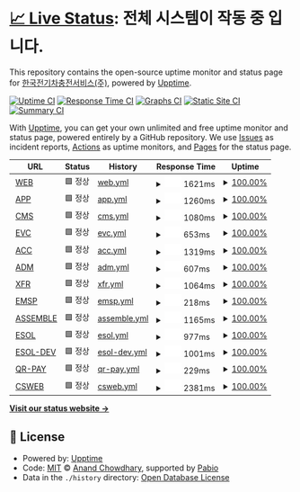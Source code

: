 # [📈 Live Status](https://happecharger.github.io/upptime): <!--live status--> **전체 시스템이 작동 중 입니다.**

This repository contains the open-source uptime monitor and status page for [한국전기차충전서비스(주)](https://www.happecharger.com), powered by [Upptime](https://github.com/upptime/upptime).

[![Uptime CI](https://github.com/happecharger/upptime/workflows/Uptime%20CI/badge.svg)](https://github.com/happecharger/upptime/actions?query=workflow%3A%22Uptime+CI%22)
[![Response Time CI](https://github.com/happecharger/upptime/workflows/Response%20Time%20CI/badge.svg)](https://github.com/happecharger/upptime/actions?query=workflow%3A%22Response+Time+CI%22)
[![Graphs CI](https://github.com/happecharger/upptime/workflows/Graphs%20CI/badge.svg)](https://github.com/happecharger/upptime/actions?query=workflow%3A%22Graphs+CI%22)
[![Static Site CI](https://github.com/happecharger/upptime/workflows/Static%20Site%20CI/badge.svg)](https://github.com/happecharger/upptime/actions?query=workflow%3A%22Static+Site+CI%22)
[![Summary CI](https://github.com/happecharger/upptime/workflows/Summary%20CI/badge.svg)](https://github.com/happecharger/upptime/actions?query=workflow%3A%22Summary+CI%22)

With [Upptime](https://upptime.js.org), you can get your own unlimited and free uptime monitor and status page, powered entirely by a GitHub repository. We use [Issues](https://github.com/happecharger/upptime/issues) as incident reports, [Actions](https://github.com/happecharger/upptime/actions) as uptime monitors, and [Pages](https://happecharger.github.io/upptime) for the status page.

<!--start: status pages-->
<!-- This summary is generated by Upptime (https://github.com/upptime/upptime) -->
<!-- Do not edit this manually, your changes will be overwritten -->
<!-- prettier-ignore -->
| URL | Status | History | Response Time | Uptime |
| --- | ------ | ------- | ------------- | ------ |
| <img alt="" src="https://icons.duckduckgo.com/ip3/www.happecharger.com.ico" height="13"> [WEB](https://www.happecharger.com) | 🟩 정상 | [web.yml](https://github.com/happecharger/kevcs-upptime/commits/HEAD/history/web.yml) | <details><summary><img alt="Response time graph" src="./graphs/web/response-time-week.png" height="20"> 1621ms</summary><br><a href="https://happecharger.github.io/kevcs-upptime/history/web"><img alt="Response time 1583" src="https://img.shields.io/endpoint?url=https%3A%2F%2Fraw.githubusercontent.com%2Fhappecharger%2Fkevcs-upptime%2FHEAD%2Fapi%2Fweb%2Fresponse-time.json"></a><br><a href="https://happecharger.github.io/kevcs-upptime/history/web"><img alt="24-hour response time 1621" src="https://img.shields.io/endpoint?url=https%3A%2F%2Fraw.githubusercontent.com%2Fhappecharger%2Fkevcs-upptime%2FHEAD%2Fapi%2Fweb%2Fresponse-time-day.json"></a><br><a href="https://happecharger.github.io/kevcs-upptime/history/web"><img alt="7-day response time 1621" src="https://img.shields.io/endpoint?url=https%3A%2F%2Fraw.githubusercontent.com%2Fhappecharger%2Fkevcs-upptime%2FHEAD%2Fapi%2Fweb%2Fresponse-time-week.json"></a><br><a href="https://happecharger.github.io/kevcs-upptime/history/web"><img alt="30-day response time 2190" src="https://img.shields.io/endpoint?url=https%3A%2F%2Fraw.githubusercontent.com%2Fhappecharger%2Fkevcs-upptime%2FHEAD%2Fapi%2Fweb%2Fresponse-time-month.json"></a><br><a href="https://happecharger.github.io/kevcs-upptime/history/web"><img alt="1-year response time 1583" src="https://img.shields.io/endpoint?url=https%3A%2F%2Fraw.githubusercontent.com%2Fhappecharger%2Fkevcs-upptime%2FHEAD%2Fapi%2Fweb%2Fresponse-time-year.json"></a></details> | <details><summary><a href="https://happecharger.github.io/kevcs-upptime/history/web">100.00%</a></summary><a href="https://happecharger.github.io/kevcs-upptime/history/web"><img alt="All-time uptime 99.94%" src="https://img.shields.io/endpoint?url=https%3A%2F%2Fraw.githubusercontent.com%2Fhappecharger%2Fkevcs-upptime%2FHEAD%2Fapi%2Fweb%2Fuptime.json"></a><br><a href="https://happecharger.github.io/kevcs-upptime/history/web"><img alt="24-hour uptime 100.00%" src="https://img.shields.io/endpoint?url=https%3A%2F%2Fraw.githubusercontent.com%2Fhappecharger%2Fkevcs-upptime%2FHEAD%2Fapi%2Fweb%2Fuptime-day.json"></a><br><a href="https://happecharger.github.io/kevcs-upptime/history/web"><img alt="7-day uptime 100.00%" src="https://img.shields.io/endpoint?url=https%3A%2F%2Fraw.githubusercontent.com%2Fhappecharger%2Fkevcs-upptime%2FHEAD%2Fapi%2Fweb%2Fuptime-week.json"></a><br><a href="https://happecharger.github.io/kevcs-upptime/history/web"><img alt="30-day uptime 99.53%" src="https://img.shields.io/endpoint?url=https%3A%2F%2Fraw.githubusercontent.com%2Fhappecharger%2Fkevcs-upptime%2FHEAD%2Fapi%2Fweb%2Fuptime-month.json"></a><br><a href="https://happecharger.github.io/kevcs-upptime/history/web"><img alt="1-year uptime 99.94%" src="https://img.shields.io/endpoint?url=https%3A%2F%2Fraw.githubusercontent.com%2Fhappecharger%2Fkevcs-upptime%2FHEAD%2Fapi%2Fweb%2Fuptime-year.json"></a></details>
| <img alt="" src="https://icons.duckduckgo.com/ip3/app2.happecharger.com.ico" height="13"> [APP](https://app2.happecharger.com) | 🟩 정상 | [app.yml](https://github.com/happecharger/kevcs-upptime/commits/HEAD/history/app.yml) | <details><summary><img alt="Response time graph" src="./graphs/app/response-time-week.png" height="20"> 1260ms</summary><br><a href="https://happecharger.github.io/kevcs-upptime/history/app"><img alt="Response time 1230" src="https://img.shields.io/endpoint?url=https%3A%2F%2Fraw.githubusercontent.com%2Fhappecharger%2Fkevcs-upptime%2FHEAD%2Fapi%2Fapp%2Fresponse-time.json"></a><br><a href="https://happecharger.github.io/kevcs-upptime/history/app"><img alt="24-hour response time 1260" src="https://img.shields.io/endpoint?url=https%3A%2F%2Fraw.githubusercontent.com%2Fhappecharger%2Fkevcs-upptime%2FHEAD%2Fapi%2Fapp%2Fresponse-time-day.json"></a><br><a href="https://happecharger.github.io/kevcs-upptime/history/app"><img alt="7-day response time 1260" src="https://img.shields.io/endpoint?url=https%3A%2F%2Fraw.githubusercontent.com%2Fhappecharger%2Fkevcs-upptime%2FHEAD%2Fapi%2Fapp%2Fresponse-time-week.json"></a><br><a href="https://happecharger.github.io/kevcs-upptime/history/app"><img alt="30-day response time 1152" src="https://img.shields.io/endpoint?url=https%3A%2F%2Fraw.githubusercontent.com%2Fhappecharger%2Fkevcs-upptime%2FHEAD%2Fapi%2Fapp%2Fresponse-time-month.json"></a><br><a href="https://happecharger.github.io/kevcs-upptime/history/app"><img alt="1-year response time 1230" src="https://img.shields.io/endpoint?url=https%3A%2F%2Fraw.githubusercontent.com%2Fhappecharger%2Fkevcs-upptime%2FHEAD%2Fapi%2Fapp%2Fresponse-time-year.json"></a></details> | <details><summary><a href="https://happecharger.github.io/kevcs-upptime/history/app">100.00%</a></summary><a href="https://happecharger.github.io/kevcs-upptime/history/app"><img alt="All-time uptime 99.85%" src="https://img.shields.io/endpoint?url=https%3A%2F%2Fraw.githubusercontent.com%2Fhappecharger%2Fkevcs-upptime%2FHEAD%2Fapi%2Fapp%2Fuptime.json"></a><br><a href="https://happecharger.github.io/kevcs-upptime/history/app"><img alt="24-hour uptime 100.00%" src="https://img.shields.io/endpoint?url=https%3A%2F%2Fraw.githubusercontent.com%2Fhappecharger%2Fkevcs-upptime%2FHEAD%2Fapi%2Fapp%2Fuptime-day.json"></a><br><a href="https://happecharger.github.io/kevcs-upptime/history/app"><img alt="7-day uptime 100.00%" src="https://img.shields.io/endpoint?url=https%3A%2F%2Fraw.githubusercontent.com%2Fhappecharger%2Fkevcs-upptime%2FHEAD%2Fapi%2Fapp%2Fuptime-week.json"></a><br><a href="https://happecharger.github.io/kevcs-upptime/history/app"><img alt="30-day uptime 100.00%" src="https://img.shields.io/endpoint?url=https%3A%2F%2Fraw.githubusercontent.com%2Fhappecharger%2Fkevcs-upptime%2FHEAD%2Fapi%2Fapp%2Fuptime-month.json"></a><br><a href="https://happecharger.github.io/kevcs-upptime/history/app"><img alt="1-year uptime 99.85%" src="https://img.shields.io/endpoint?url=https%3A%2F%2Fraw.githubusercontent.com%2Fhappecharger%2Fkevcs-upptime%2FHEAD%2Fapi%2Fapp%2Fuptime-year.json"></a></details>
| <img alt="" src="https://icons.duckduckgo.com/ip3/cms.happecharger.com.ico" height="13"> [CMS](https://cms.happecharger.com) | 🟩 정상 | [cms.yml](https://github.com/happecharger/kevcs-upptime/commits/HEAD/history/cms.yml) | <details><summary><img alt="Response time graph" src="./graphs/cms/response-time-week.png" height="20"> 1080ms</summary><br><a href="https://happecharger.github.io/kevcs-upptime/history/cms"><img alt="Response time 954" src="https://img.shields.io/endpoint?url=https%3A%2F%2Fraw.githubusercontent.com%2Fhappecharger%2Fkevcs-upptime%2FHEAD%2Fapi%2Fcms%2Fresponse-time.json"></a><br><a href="https://happecharger.github.io/kevcs-upptime/history/cms"><img alt="24-hour response time 1080" src="https://img.shields.io/endpoint?url=https%3A%2F%2Fraw.githubusercontent.com%2Fhappecharger%2Fkevcs-upptime%2FHEAD%2Fapi%2Fcms%2Fresponse-time-day.json"></a><br><a href="https://happecharger.github.io/kevcs-upptime/history/cms"><img alt="7-day response time 1080" src="https://img.shields.io/endpoint?url=https%3A%2F%2Fraw.githubusercontent.com%2Fhappecharger%2Fkevcs-upptime%2FHEAD%2Fapi%2Fcms%2Fresponse-time-week.json"></a><br><a href="https://happecharger.github.io/kevcs-upptime/history/cms"><img alt="30-day response time 949" src="https://img.shields.io/endpoint?url=https%3A%2F%2Fraw.githubusercontent.com%2Fhappecharger%2Fkevcs-upptime%2FHEAD%2Fapi%2Fcms%2Fresponse-time-month.json"></a><br><a href="https://happecharger.github.io/kevcs-upptime/history/cms"><img alt="1-year response time 954" src="https://img.shields.io/endpoint?url=https%3A%2F%2Fraw.githubusercontent.com%2Fhappecharger%2Fkevcs-upptime%2FHEAD%2Fapi%2Fcms%2Fresponse-time-year.json"></a></details> | <details><summary><a href="https://happecharger.github.io/kevcs-upptime/history/cms">100.00%</a></summary><a href="https://happecharger.github.io/kevcs-upptime/history/cms"><img alt="All-time uptime 99.99%" src="https://img.shields.io/endpoint?url=https%3A%2F%2Fraw.githubusercontent.com%2Fhappecharger%2Fkevcs-upptime%2FHEAD%2Fapi%2Fcms%2Fuptime.json"></a><br><a href="https://happecharger.github.io/kevcs-upptime/history/cms"><img alt="24-hour uptime 100.00%" src="https://img.shields.io/endpoint?url=https%3A%2F%2Fraw.githubusercontent.com%2Fhappecharger%2Fkevcs-upptime%2FHEAD%2Fapi%2Fcms%2Fuptime-day.json"></a><br><a href="https://happecharger.github.io/kevcs-upptime/history/cms"><img alt="7-day uptime 100.00%" src="https://img.shields.io/endpoint?url=https%3A%2F%2Fraw.githubusercontent.com%2Fhappecharger%2Fkevcs-upptime%2FHEAD%2Fapi%2Fcms%2Fuptime-week.json"></a><br><a href="https://happecharger.github.io/kevcs-upptime/history/cms"><img alt="30-day uptime 100.00%" src="https://img.shields.io/endpoint?url=https%3A%2F%2Fraw.githubusercontent.com%2Fhappecharger%2Fkevcs-upptime%2FHEAD%2Fapi%2Fcms%2Fuptime-month.json"></a><br><a href="https://happecharger.github.io/kevcs-upptime/history/cms"><img alt="1-year uptime 99.99%" src="https://img.shields.io/endpoint?url=https%3A%2F%2Fraw.githubusercontent.com%2Fhappecharger%2Fkevcs-upptime%2FHEAD%2Fapi%2Fcms%2Fuptime-year.json"></a></details>
| <img alt="" src="https://icons.duckduckgo.com/ip3/adm.kevcs.com.ico" height="13"> [EVC](http://adm.kevcs.com:28088/) | 🟩 정상 | [evc.yml](https://github.com/happecharger/kevcs-upptime/commits/HEAD/history/evc.yml) | <details><summary><img alt="Response time graph" src="./graphs/evc/response-time-week.png" height="20"> 653ms</summary><br><a href="https://happecharger.github.io/kevcs-upptime/history/evc"><img alt="Response time 1094" src="https://img.shields.io/endpoint?url=https%3A%2F%2Fraw.githubusercontent.com%2Fhappecharger%2Fkevcs-upptime%2FHEAD%2Fapi%2Fevc%2Fresponse-time.json"></a><br><a href="https://happecharger.github.io/kevcs-upptime/history/evc"><img alt="24-hour response time 653" src="https://img.shields.io/endpoint?url=https%3A%2F%2Fraw.githubusercontent.com%2Fhappecharger%2Fkevcs-upptime%2FHEAD%2Fapi%2Fevc%2Fresponse-time-day.json"></a><br><a href="https://happecharger.github.io/kevcs-upptime/history/evc"><img alt="7-day response time 653" src="https://img.shields.io/endpoint?url=https%3A%2F%2Fraw.githubusercontent.com%2Fhappecharger%2Fkevcs-upptime%2FHEAD%2Fapi%2Fevc%2Fresponse-time-week.json"></a><br><a href="https://happecharger.github.io/kevcs-upptime/history/evc"><img alt="30-day response time 786" src="https://img.shields.io/endpoint?url=https%3A%2F%2Fraw.githubusercontent.com%2Fhappecharger%2Fkevcs-upptime%2FHEAD%2Fapi%2Fevc%2Fresponse-time-month.json"></a><br><a href="https://happecharger.github.io/kevcs-upptime/history/evc"><img alt="1-year response time 1094" src="https://img.shields.io/endpoint?url=https%3A%2F%2Fraw.githubusercontent.com%2Fhappecharger%2Fkevcs-upptime%2FHEAD%2Fapi%2Fevc%2Fresponse-time-year.json"></a></details> | <details><summary><a href="https://happecharger.github.io/kevcs-upptime/history/evc">100.00%</a></summary><a href="https://happecharger.github.io/kevcs-upptime/history/evc"><img alt="All-time uptime 100.00%" src="https://img.shields.io/endpoint?url=https%3A%2F%2Fraw.githubusercontent.com%2Fhappecharger%2Fkevcs-upptime%2FHEAD%2Fapi%2Fevc%2Fuptime.json"></a><br><a href="https://happecharger.github.io/kevcs-upptime/history/evc"><img alt="24-hour uptime 100.00%" src="https://img.shields.io/endpoint?url=https%3A%2F%2Fraw.githubusercontent.com%2Fhappecharger%2Fkevcs-upptime%2FHEAD%2Fapi%2Fevc%2Fuptime-day.json"></a><br><a href="https://happecharger.github.io/kevcs-upptime/history/evc"><img alt="7-day uptime 100.00%" src="https://img.shields.io/endpoint?url=https%3A%2F%2Fraw.githubusercontent.com%2Fhappecharger%2Fkevcs-upptime%2FHEAD%2Fapi%2Fevc%2Fuptime-week.json"></a><br><a href="https://happecharger.github.io/kevcs-upptime/history/evc"><img alt="30-day uptime 100.00%" src="https://img.shields.io/endpoint?url=https%3A%2F%2Fraw.githubusercontent.com%2Fhappecharger%2Fkevcs-upptime%2FHEAD%2Fapi%2Fevc%2Fuptime-month.json"></a><br><a href="https://happecharger.github.io/kevcs-upptime/history/evc"><img alt="1-year uptime 100.00%" src="https://img.shields.io/endpoint?url=https%3A%2F%2Fraw.githubusercontent.com%2Fhappecharger%2Fkevcs-upptime%2FHEAD%2Fapi%2Fevc%2Fuptime-year.json"></a></details>
| <img alt="" src="https://icons.duckduckgo.com/ip3/acc.happecharger.com.ico" height="13"> [ACC](https://acc.happecharger.com/) | 🟩 정상 | [acc.yml](https://github.com/happecharger/kevcs-upptime/commits/HEAD/history/acc.yml) | <details><summary><img alt="Response time graph" src="./graphs/acc/response-time-week.png" height="20"> 1319ms</summary><br><a href="https://happecharger.github.io/kevcs-upptime/history/acc"><img alt="Response time 974" src="https://img.shields.io/endpoint?url=https%3A%2F%2Fraw.githubusercontent.com%2Fhappecharger%2Fkevcs-upptime%2FHEAD%2Fapi%2Facc%2Fresponse-time.json"></a><br><a href="https://happecharger.github.io/kevcs-upptime/history/acc"><img alt="24-hour response time 1319" src="https://img.shields.io/endpoint?url=https%3A%2F%2Fraw.githubusercontent.com%2Fhappecharger%2Fkevcs-upptime%2FHEAD%2Fapi%2Facc%2Fresponse-time-day.json"></a><br><a href="https://happecharger.github.io/kevcs-upptime/history/acc"><img alt="7-day response time 1319" src="https://img.shields.io/endpoint?url=https%3A%2F%2Fraw.githubusercontent.com%2Fhappecharger%2Fkevcs-upptime%2FHEAD%2Fapi%2Facc%2Fresponse-time-week.json"></a><br><a href="https://happecharger.github.io/kevcs-upptime/history/acc"><img alt="30-day response time 888" src="https://img.shields.io/endpoint?url=https%3A%2F%2Fraw.githubusercontent.com%2Fhappecharger%2Fkevcs-upptime%2FHEAD%2Fapi%2Facc%2Fresponse-time-month.json"></a><br><a href="https://happecharger.github.io/kevcs-upptime/history/acc"><img alt="1-year response time 974" src="https://img.shields.io/endpoint?url=https%3A%2F%2Fraw.githubusercontent.com%2Fhappecharger%2Fkevcs-upptime%2FHEAD%2Fapi%2Facc%2Fresponse-time-year.json"></a></details> | <details><summary><a href="https://happecharger.github.io/kevcs-upptime/history/acc">100.00%</a></summary><a href="https://happecharger.github.io/kevcs-upptime/history/acc"><img alt="All-time uptime 100.00%" src="https://img.shields.io/endpoint?url=https%3A%2F%2Fraw.githubusercontent.com%2Fhappecharger%2Fkevcs-upptime%2FHEAD%2Fapi%2Facc%2Fuptime.json"></a><br><a href="https://happecharger.github.io/kevcs-upptime/history/acc"><img alt="24-hour uptime 100.00%" src="https://img.shields.io/endpoint?url=https%3A%2F%2Fraw.githubusercontent.com%2Fhappecharger%2Fkevcs-upptime%2FHEAD%2Fapi%2Facc%2Fuptime-day.json"></a><br><a href="https://happecharger.github.io/kevcs-upptime/history/acc"><img alt="7-day uptime 100.00%" src="https://img.shields.io/endpoint?url=https%3A%2F%2Fraw.githubusercontent.com%2Fhappecharger%2Fkevcs-upptime%2FHEAD%2Fapi%2Facc%2Fuptime-week.json"></a><br><a href="https://happecharger.github.io/kevcs-upptime/history/acc"><img alt="30-day uptime 100.00%" src="https://img.shields.io/endpoint?url=https%3A%2F%2Fraw.githubusercontent.com%2Fhappecharger%2Fkevcs-upptime%2FHEAD%2Fapi%2Facc%2Fuptime-month.json"></a><br><a href="https://happecharger.github.io/kevcs-upptime/history/acc"><img alt="1-year uptime 100.00%" src="https://img.shields.io/endpoint?url=https%3A%2F%2Fraw.githubusercontent.com%2Fhappecharger%2Fkevcs-upptime%2FHEAD%2Fapi%2Facc%2Fuptime-year.json"></a></details>
| <img alt="" src="https://icons.duckduckgo.com/ip3/adm.happecharger.com.ico" height="13"> [ADM](http://adm.happecharger.com/) | 🟩 정상 | [adm.yml](https://github.com/happecharger/kevcs-upptime/commits/HEAD/history/adm.yml) | <details><summary><img alt="Response time graph" src="./graphs/adm/response-time-week.png" height="20"> 607ms</summary><br><a href="https://happecharger.github.io/kevcs-upptime/history/adm"><img alt="Response time 775" src="https://img.shields.io/endpoint?url=https%3A%2F%2Fraw.githubusercontent.com%2Fhappecharger%2Fkevcs-upptime%2FHEAD%2Fapi%2Fadm%2Fresponse-time.json"></a><br><a href="https://happecharger.github.io/kevcs-upptime/history/adm"><img alt="24-hour response time 607" src="https://img.shields.io/endpoint?url=https%3A%2F%2Fraw.githubusercontent.com%2Fhappecharger%2Fkevcs-upptime%2FHEAD%2Fapi%2Fadm%2Fresponse-time-day.json"></a><br><a href="https://happecharger.github.io/kevcs-upptime/history/adm"><img alt="7-day response time 607" src="https://img.shields.io/endpoint?url=https%3A%2F%2Fraw.githubusercontent.com%2Fhappecharger%2Fkevcs-upptime%2FHEAD%2Fapi%2Fadm%2Fresponse-time-week.json"></a><br><a href="https://happecharger.github.io/kevcs-upptime/history/adm"><img alt="30-day response time 552" src="https://img.shields.io/endpoint?url=https%3A%2F%2Fraw.githubusercontent.com%2Fhappecharger%2Fkevcs-upptime%2FHEAD%2Fapi%2Fadm%2Fresponse-time-month.json"></a><br><a href="https://happecharger.github.io/kevcs-upptime/history/adm"><img alt="1-year response time 775" src="https://img.shields.io/endpoint?url=https%3A%2F%2Fraw.githubusercontent.com%2Fhappecharger%2Fkevcs-upptime%2FHEAD%2Fapi%2Fadm%2Fresponse-time-year.json"></a></details> | <details><summary><a href="https://happecharger.github.io/kevcs-upptime/history/adm">100.00%</a></summary><a href="https://happecharger.github.io/kevcs-upptime/history/adm"><img alt="All-time uptime 100.00%" src="https://img.shields.io/endpoint?url=https%3A%2F%2Fraw.githubusercontent.com%2Fhappecharger%2Fkevcs-upptime%2FHEAD%2Fapi%2Fadm%2Fuptime.json"></a><br><a href="https://happecharger.github.io/kevcs-upptime/history/adm"><img alt="24-hour uptime 100.00%" src="https://img.shields.io/endpoint?url=https%3A%2F%2Fraw.githubusercontent.com%2Fhappecharger%2Fkevcs-upptime%2FHEAD%2Fapi%2Fadm%2Fuptime-day.json"></a><br><a href="https://happecharger.github.io/kevcs-upptime/history/adm"><img alt="7-day uptime 100.00%" src="https://img.shields.io/endpoint?url=https%3A%2F%2Fraw.githubusercontent.com%2Fhappecharger%2Fkevcs-upptime%2FHEAD%2Fapi%2Fadm%2Fuptime-week.json"></a><br><a href="https://happecharger.github.io/kevcs-upptime/history/adm"><img alt="30-day uptime 100.00%" src="https://img.shields.io/endpoint?url=https%3A%2F%2Fraw.githubusercontent.com%2Fhappecharger%2Fkevcs-upptime%2FHEAD%2Fapi%2Fadm%2Fuptime-month.json"></a><br><a href="https://happecharger.github.io/kevcs-upptime/history/adm"><img alt="1-year uptime 100.00%" src="https://img.shields.io/endpoint?url=https%3A%2F%2Fraw.githubusercontent.com%2Fhappecharger%2Fkevcs-upptime%2FHEAD%2Fapi%2Fadm%2Fuptime-year.json"></a></details>
| <img alt="" src="https://icons.duckduckgo.com/ip3/api.happecharger.com.ico" height="13"> [XFR](https://api.happecharger.com/) | 🟩 정상 | [xfr.yml](https://github.com/happecharger/kevcs-upptime/commits/HEAD/history/xfr.yml) | <details><summary><img alt="Response time graph" src="./graphs/xfr/response-time-week.png" height="20"> 1064ms</summary><br><a href="https://happecharger.github.io/kevcs-upptime/history/xfr"><img alt="Response time 934" src="https://img.shields.io/endpoint?url=https%3A%2F%2Fraw.githubusercontent.com%2Fhappecharger%2Fkevcs-upptime%2FHEAD%2Fapi%2Fxfr%2Fresponse-time.json"></a><br><a href="https://happecharger.github.io/kevcs-upptime/history/xfr"><img alt="24-hour response time 1064" src="https://img.shields.io/endpoint?url=https%3A%2F%2Fraw.githubusercontent.com%2Fhappecharger%2Fkevcs-upptime%2FHEAD%2Fapi%2Fxfr%2Fresponse-time-day.json"></a><br><a href="https://happecharger.github.io/kevcs-upptime/history/xfr"><img alt="7-day response time 1064" src="https://img.shields.io/endpoint?url=https%3A%2F%2Fraw.githubusercontent.com%2Fhappecharger%2Fkevcs-upptime%2FHEAD%2Fapi%2Fxfr%2Fresponse-time-week.json"></a><br><a href="https://happecharger.github.io/kevcs-upptime/history/xfr"><img alt="30-day response time 905" src="https://img.shields.io/endpoint?url=https%3A%2F%2Fraw.githubusercontent.com%2Fhappecharger%2Fkevcs-upptime%2FHEAD%2Fapi%2Fxfr%2Fresponse-time-month.json"></a><br><a href="https://happecharger.github.io/kevcs-upptime/history/xfr"><img alt="1-year response time 934" src="https://img.shields.io/endpoint?url=https%3A%2F%2Fraw.githubusercontent.com%2Fhappecharger%2Fkevcs-upptime%2FHEAD%2Fapi%2Fxfr%2Fresponse-time-year.json"></a></details> | <details><summary><a href="https://happecharger.github.io/kevcs-upptime/history/xfr">100.00%</a></summary><a href="https://happecharger.github.io/kevcs-upptime/history/xfr"><img alt="All-time uptime 99.98%" src="https://img.shields.io/endpoint?url=https%3A%2F%2Fraw.githubusercontent.com%2Fhappecharger%2Fkevcs-upptime%2FHEAD%2Fapi%2Fxfr%2Fuptime.json"></a><br><a href="https://happecharger.github.io/kevcs-upptime/history/xfr"><img alt="24-hour uptime 100.00%" src="https://img.shields.io/endpoint?url=https%3A%2F%2Fraw.githubusercontent.com%2Fhappecharger%2Fkevcs-upptime%2FHEAD%2Fapi%2Fxfr%2Fuptime-day.json"></a><br><a href="https://happecharger.github.io/kevcs-upptime/history/xfr"><img alt="7-day uptime 100.00%" src="https://img.shields.io/endpoint?url=https%3A%2F%2Fraw.githubusercontent.com%2Fhappecharger%2Fkevcs-upptime%2FHEAD%2Fapi%2Fxfr%2Fuptime-week.json"></a><br><a href="https://happecharger.github.io/kevcs-upptime/history/xfr"><img alt="30-day uptime 100.00%" src="https://img.shields.io/endpoint?url=https%3A%2F%2Fraw.githubusercontent.com%2Fhappecharger%2Fkevcs-upptime%2FHEAD%2Fapi%2Fxfr%2Fuptime-month.json"></a><br><a href="https://happecharger.github.io/kevcs-upptime/history/xfr"><img alt="1-year uptime 99.98%" src="https://img.shields.io/endpoint?url=https%3A%2F%2Fraw.githubusercontent.com%2Fhappecharger%2Fkevcs-upptime%2FHEAD%2Fapi%2Fxfr%2Fuptime-year.json"></a></details>
| <img alt="" src="https://icons.duckduckgo.com/ip3/null.ico" height="13"> [EMSP](211.253.17.41) | 🟩 정상 | [emsp.yml](https://github.com/happecharger/kevcs-upptime/commits/HEAD/history/emsp.yml) | <details><summary><img alt="Response time graph" src="./graphs/emsp/response-time-week.png" height="20"> 218ms</summary><br><a href="https://happecharger.github.io/kevcs-upptime/history/emsp"><img alt="Response time 160" src="https://img.shields.io/endpoint?url=https%3A%2F%2Fraw.githubusercontent.com%2Fhappecharger%2Fkevcs-upptime%2FHEAD%2Fapi%2Femsp%2Fresponse-time.json"></a><br><a href="https://happecharger.github.io/kevcs-upptime/history/emsp"><img alt="24-hour response time 218" src="https://img.shields.io/endpoint?url=https%3A%2F%2Fraw.githubusercontent.com%2Fhappecharger%2Fkevcs-upptime%2FHEAD%2Fapi%2Femsp%2Fresponse-time-day.json"></a><br><a href="https://happecharger.github.io/kevcs-upptime/history/emsp"><img alt="7-day response time 218" src="https://img.shields.io/endpoint?url=https%3A%2F%2Fraw.githubusercontent.com%2Fhappecharger%2Fkevcs-upptime%2FHEAD%2Fapi%2Femsp%2Fresponse-time-week.json"></a><br><a href="https://happecharger.github.io/kevcs-upptime/history/emsp"><img alt="30-day response time 153" src="https://img.shields.io/endpoint?url=https%3A%2F%2Fraw.githubusercontent.com%2Fhappecharger%2Fkevcs-upptime%2FHEAD%2Fapi%2Femsp%2Fresponse-time-month.json"></a><br><a href="https://happecharger.github.io/kevcs-upptime/history/emsp"><img alt="1-year response time 160" src="https://img.shields.io/endpoint?url=https%3A%2F%2Fraw.githubusercontent.com%2Fhappecharger%2Fkevcs-upptime%2FHEAD%2Fapi%2Femsp%2Fresponse-time-year.json"></a></details> | <details><summary><a href="https://happecharger.github.io/kevcs-upptime/history/emsp">100.00%</a></summary><a href="https://happecharger.github.io/kevcs-upptime/history/emsp"><img alt="All-time uptime 100.00%" src="https://img.shields.io/endpoint?url=https%3A%2F%2Fraw.githubusercontent.com%2Fhappecharger%2Fkevcs-upptime%2FHEAD%2Fapi%2Femsp%2Fuptime.json"></a><br><a href="https://happecharger.github.io/kevcs-upptime/history/emsp"><img alt="24-hour uptime 100.00%" src="https://img.shields.io/endpoint?url=https%3A%2F%2Fraw.githubusercontent.com%2Fhappecharger%2Fkevcs-upptime%2FHEAD%2Fapi%2Femsp%2Fuptime-day.json"></a><br><a href="https://happecharger.github.io/kevcs-upptime/history/emsp"><img alt="7-day uptime 100.00%" src="https://img.shields.io/endpoint?url=https%3A%2F%2Fraw.githubusercontent.com%2Fhappecharger%2Fkevcs-upptime%2FHEAD%2Fapi%2Femsp%2Fuptime-week.json"></a><br><a href="https://happecharger.github.io/kevcs-upptime/history/emsp"><img alt="30-day uptime 100.00%" src="https://img.shields.io/endpoint?url=https%3A%2F%2Fraw.githubusercontent.com%2Fhappecharger%2Fkevcs-upptime%2FHEAD%2Fapi%2Femsp%2Fuptime-month.json"></a><br><a href="https://happecharger.github.io/kevcs-upptime/history/emsp"><img alt="1-year uptime 100.00%" src="https://img.shields.io/endpoint?url=https%3A%2F%2Fraw.githubusercontent.com%2Fhappecharger%2Fkevcs-upptime%2FHEAD%2Fapi%2Femsp%2Fuptime-year.json"></a></details>
| <img alt="" src="https://icons.duckduckgo.com/ip3/noti.kevcs.co.kr.ico" height="13"> [ASSEMBLE](http://noti.kevcs.co.kr:7200/) | 🟩 정상 | [assemble.yml](https://github.com/happecharger/kevcs-upptime/commits/HEAD/history/assemble.yml) | <details><summary><img alt="Response time graph" src="./graphs/assemble/response-time-week.png" height="20"> 1165ms</summary><br><a href="https://happecharger.github.io/kevcs-upptime/history/assemble"><img alt="Response time 975" src="https://img.shields.io/endpoint?url=https%3A%2F%2Fraw.githubusercontent.com%2Fhappecharger%2Fkevcs-upptime%2FHEAD%2Fapi%2Fassemble%2Fresponse-time.json"></a><br><a href="https://happecharger.github.io/kevcs-upptime/history/assemble"><img alt="24-hour response time 1165" src="https://img.shields.io/endpoint?url=https%3A%2F%2Fraw.githubusercontent.com%2Fhappecharger%2Fkevcs-upptime%2FHEAD%2Fapi%2Fassemble%2Fresponse-time-day.json"></a><br><a href="https://happecharger.github.io/kevcs-upptime/history/assemble"><img alt="7-day response time 1165" src="https://img.shields.io/endpoint?url=https%3A%2F%2Fraw.githubusercontent.com%2Fhappecharger%2Fkevcs-upptime%2FHEAD%2Fapi%2Fassemble%2Fresponse-time-week.json"></a><br><a href="https://happecharger.github.io/kevcs-upptime/history/assemble"><img alt="30-day response time 863" src="https://img.shields.io/endpoint?url=https%3A%2F%2Fraw.githubusercontent.com%2Fhappecharger%2Fkevcs-upptime%2FHEAD%2Fapi%2Fassemble%2Fresponse-time-month.json"></a><br><a href="https://happecharger.github.io/kevcs-upptime/history/assemble"><img alt="1-year response time 975" src="https://img.shields.io/endpoint?url=https%3A%2F%2Fraw.githubusercontent.com%2Fhappecharger%2Fkevcs-upptime%2FHEAD%2Fapi%2Fassemble%2Fresponse-time-year.json"></a></details> | <details><summary><a href="https://happecharger.github.io/kevcs-upptime/history/assemble">100.00%</a></summary><a href="https://happecharger.github.io/kevcs-upptime/history/assemble"><img alt="All-time uptime 99.98%" src="https://img.shields.io/endpoint?url=https%3A%2F%2Fraw.githubusercontent.com%2Fhappecharger%2Fkevcs-upptime%2FHEAD%2Fapi%2Fassemble%2Fuptime.json"></a><br><a href="https://happecharger.github.io/kevcs-upptime/history/assemble"><img alt="24-hour uptime 100.00%" src="https://img.shields.io/endpoint?url=https%3A%2F%2Fraw.githubusercontent.com%2Fhappecharger%2Fkevcs-upptime%2FHEAD%2Fapi%2Fassemble%2Fuptime-day.json"></a><br><a href="https://happecharger.github.io/kevcs-upptime/history/assemble"><img alt="7-day uptime 100.00%" src="https://img.shields.io/endpoint?url=https%3A%2F%2Fraw.githubusercontent.com%2Fhappecharger%2Fkevcs-upptime%2FHEAD%2Fapi%2Fassemble%2Fuptime-week.json"></a><br><a href="https://happecharger.github.io/kevcs-upptime/history/assemble"><img alt="30-day uptime 99.94%" src="https://img.shields.io/endpoint?url=https%3A%2F%2Fraw.githubusercontent.com%2Fhappecharger%2Fkevcs-upptime%2FHEAD%2Fapi%2Fassemble%2Fuptime-month.json"></a><br><a href="https://happecharger.github.io/kevcs-upptime/history/assemble"><img alt="1-year uptime 99.98%" src="https://img.shields.io/endpoint?url=https%3A%2F%2Fraw.githubusercontent.com%2Fhappecharger%2Fkevcs-upptime%2FHEAD%2Fapi%2Fassemble%2Fuptime-year.json"></a></details>
| <img alt="" src="https://icons.duckduckgo.com/ip3/api2.happecharger.com.ico" height="13"> [ESOL](https://api2.happecharger.com/appMain.do) | 🟩 정상 | [esol.yml](https://github.com/happecharger/kevcs-upptime/commits/HEAD/history/esol.yml) | <details><summary><img alt="Response time graph" src="./graphs/esol/response-time-week.png" height="20"> 977ms</summary><br><a href="https://happecharger.github.io/kevcs-upptime/history/esol"><img alt="Response time 762" src="https://img.shields.io/endpoint?url=https%3A%2F%2Fraw.githubusercontent.com%2Fhappecharger%2Fkevcs-upptime%2FHEAD%2Fapi%2Fesol%2Fresponse-time.json"></a><br><a href="https://happecharger.github.io/kevcs-upptime/history/esol"><img alt="24-hour response time 977" src="https://img.shields.io/endpoint?url=https%3A%2F%2Fraw.githubusercontent.com%2Fhappecharger%2Fkevcs-upptime%2FHEAD%2Fapi%2Fesol%2Fresponse-time-day.json"></a><br><a href="https://happecharger.github.io/kevcs-upptime/history/esol"><img alt="7-day response time 977" src="https://img.shields.io/endpoint?url=https%3A%2F%2Fraw.githubusercontent.com%2Fhappecharger%2Fkevcs-upptime%2FHEAD%2Fapi%2Fesol%2Fresponse-time-week.json"></a><br><a href="https://happecharger.github.io/kevcs-upptime/history/esol"><img alt="30-day response time 719" src="https://img.shields.io/endpoint?url=https%3A%2F%2Fraw.githubusercontent.com%2Fhappecharger%2Fkevcs-upptime%2FHEAD%2Fapi%2Fesol%2Fresponse-time-month.json"></a><br><a href="https://happecharger.github.io/kevcs-upptime/history/esol"><img alt="1-year response time 762" src="https://img.shields.io/endpoint?url=https%3A%2F%2Fraw.githubusercontent.com%2Fhappecharger%2Fkevcs-upptime%2FHEAD%2Fapi%2Fesol%2Fresponse-time-year.json"></a></details> | <details><summary><a href="https://happecharger.github.io/kevcs-upptime/history/esol">100.00%</a></summary><a href="https://happecharger.github.io/kevcs-upptime/history/esol"><img alt="All-time uptime 100.00%" src="https://img.shields.io/endpoint?url=https%3A%2F%2Fraw.githubusercontent.com%2Fhappecharger%2Fkevcs-upptime%2FHEAD%2Fapi%2Fesol%2Fuptime.json"></a><br><a href="https://happecharger.github.io/kevcs-upptime/history/esol"><img alt="24-hour uptime 100.00%" src="https://img.shields.io/endpoint?url=https%3A%2F%2Fraw.githubusercontent.com%2Fhappecharger%2Fkevcs-upptime%2FHEAD%2Fapi%2Fesol%2Fuptime-day.json"></a><br><a href="https://happecharger.github.io/kevcs-upptime/history/esol"><img alt="7-day uptime 100.00%" src="https://img.shields.io/endpoint?url=https%3A%2F%2Fraw.githubusercontent.com%2Fhappecharger%2Fkevcs-upptime%2FHEAD%2Fapi%2Fesol%2Fuptime-week.json"></a><br><a href="https://happecharger.github.io/kevcs-upptime/history/esol"><img alt="30-day uptime 100.00%" src="https://img.shields.io/endpoint?url=https%3A%2F%2Fraw.githubusercontent.com%2Fhappecharger%2Fkevcs-upptime%2FHEAD%2Fapi%2Fesol%2Fuptime-month.json"></a><br><a href="https://happecharger.github.io/kevcs-upptime/history/esol"><img alt="1-year uptime 100.00%" src="https://img.shields.io/endpoint?url=https%3A%2F%2Fraw.githubusercontent.com%2Fhappecharger%2Fkevcs-upptime%2FHEAD%2Fapi%2Fesol%2Fuptime-year.json"></a></details>
| <img alt="" src="https://icons.duckduckgo.com/ip3/tapi.happecharger.com.ico" height="13"> [ESOL-DEV](https://tapi.happecharger.com/appMain.do) | 🟩 정상 | [esol-dev.yml](https://github.com/happecharger/kevcs-upptime/commits/HEAD/history/esol-dev.yml) | <details><summary><img alt="Response time graph" src="./graphs/esol-dev/response-time-week.png" height="20"> 1001ms</summary><br><a href="https://happecharger.github.io/kevcs-upptime/history/esol-dev"><img alt="Response time 764" src="https://img.shields.io/endpoint?url=https%3A%2F%2Fraw.githubusercontent.com%2Fhappecharger%2Fkevcs-upptime%2FHEAD%2Fapi%2Fesol-dev%2Fresponse-time.json"></a><br><a href="https://happecharger.github.io/kevcs-upptime/history/esol-dev"><img alt="24-hour response time 1001" src="https://img.shields.io/endpoint?url=https%3A%2F%2Fraw.githubusercontent.com%2Fhappecharger%2Fkevcs-upptime%2FHEAD%2Fapi%2Fesol-dev%2Fresponse-time-day.json"></a><br><a href="https://happecharger.github.io/kevcs-upptime/history/esol-dev"><img alt="7-day response time 1001" src="https://img.shields.io/endpoint?url=https%3A%2F%2Fraw.githubusercontent.com%2Fhappecharger%2Fkevcs-upptime%2FHEAD%2Fapi%2Fesol-dev%2Fresponse-time-week.json"></a><br><a href="https://happecharger.github.io/kevcs-upptime/history/esol-dev"><img alt="30-day response time 691" src="https://img.shields.io/endpoint?url=https%3A%2F%2Fraw.githubusercontent.com%2Fhappecharger%2Fkevcs-upptime%2FHEAD%2Fapi%2Fesol-dev%2Fresponse-time-month.json"></a><br><a href="https://happecharger.github.io/kevcs-upptime/history/esol-dev"><img alt="1-year response time 764" src="https://img.shields.io/endpoint?url=https%3A%2F%2Fraw.githubusercontent.com%2Fhappecharger%2Fkevcs-upptime%2FHEAD%2Fapi%2Fesol-dev%2Fresponse-time-year.json"></a></details> | <details><summary><a href="https://happecharger.github.io/kevcs-upptime/history/esol-dev">100.00%</a></summary><a href="https://happecharger.github.io/kevcs-upptime/history/esol-dev"><img alt="All-time uptime 99.99%" src="https://img.shields.io/endpoint?url=https%3A%2F%2Fraw.githubusercontent.com%2Fhappecharger%2Fkevcs-upptime%2FHEAD%2Fapi%2Fesol-dev%2Fuptime.json"></a><br><a href="https://happecharger.github.io/kevcs-upptime/history/esol-dev"><img alt="24-hour uptime 100.00%" src="https://img.shields.io/endpoint?url=https%3A%2F%2Fraw.githubusercontent.com%2Fhappecharger%2Fkevcs-upptime%2FHEAD%2Fapi%2Fesol-dev%2Fuptime-day.json"></a><br><a href="https://happecharger.github.io/kevcs-upptime/history/esol-dev"><img alt="7-day uptime 100.00%" src="https://img.shields.io/endpoint?url=https%3A%2F%2Fraw.githubusercontent.com%2Fhappecharger%2Fkevcs-upptime%2FHEAD%2Fapi%2Fesol-dev%2Fuptime-week.json"></a><br><a href="https://happecharger.github.io/kevcs-upptime/history/esol-dev"><img alt="30-day uptime 100.00%" src="https://img.shields.io/endpoint?url=https%3A%2F%2Fraw.githubusercontent.com%2Fhappecharger%2Fkevcs-upptime%2FHEAD%2Fapi%2Fesol-dev%2Fuptime-month.json"></a><br><a href="https://happecharger.github.io/kevcs-upptime/history/esol-dev"><img alt="1-year uptime 99.99%" src="https://img.shields.io/endpoint?url=https%3A%2F%2Fraw.githubusercontent.com%2Fhappecharger%2Fkevcs-upptime%2FHEAD%2Fapi%2Fesol-dev%2Fuptime-year.json"></a></details>
| <img alt="" src="https://icons.duckduckgo.com/ip3/null.ico" height="13"> [QR-PAY](211.253.17.41) | 🟩 정상 | [qr-pay.yml](https://github.com/happecharger/kevcs-upptime/commits/HEAD/history/qr-pay.yml) | <details><summary><img alt="Response time graph" src="./graphs/qr-pay/response-time-week.png" height="20"> 229ms</summary><br><a href="https://happecharger.github.io/kevcs-upptime/history/qr-pay"><img alt="Response time 160" src="https://img.shields.io/endpoint?url=https%3A%2F%2Fraw.githubusercontent.com%2Fhappecharger%2Fkevcs-upptime%2FHEAD%2Fapi%2Fqr-pay%2Fresponse-time.json"></a><br><a href="https://happecharger.github.io/kevcs-upptime/history/qr-pay"><img alt="24-hour response time 229" src="https://img.shields.io/endpoint?url=https%3A%2F%2Fraw.githubusercontent.com%2Fhappecharger%2Fkevcs-upptime%2FHEAD%2Fapi%2Fqr-pay%2Fresponse-time-day.json"></a><br><a href="https://happecharger.github.io/kevcs-upptime/history/qr-pay"><img alt="7-day response time 229" src="https://img.shields.io/endpoint?url=https%3A%2F%2Fraw.githubusercontent.com%2Fhappecharger%2Fkevcs-upptime%2FHEAD%2Fapi%2Fqr-pay%2Fresponse-time-week.json"></a><br><a href="https://happecharger.github.io/kevcs-upptime/history/qr-pay"><img alt="30-day response time 155" src="https://img.shields.io/endpoint?url=https%3A%2F%2Fraw.githubusercontent.com%2Fhappecharger%2Fkevcs-upptime%2FHEAD%2Fapi%2Fqr-pay%2Fresponse-time-month.json"></a><br><a href="https://happecharger.github.io/kevcs-upptime/history/qr-pay"><img alt="1-year response time 160" src="https://img.shields.io/endpoint?url=https%3A%2F%2Fraw.githubusercontent.com%2Fhappecharger%2Fkevcs-upptime%2FHEAD%2Fapi%2Fqr-pay%2Fresponse-time-year.json"></a></details> | <details><summary><a href="https://happecharger.github.io/kevcs-upptime/history/qr-pay">100.00%</a></summary><a href="https://happecharger.github.io/kevcs-upptime/history/qr-pay"><img alt="All-time uptime 100.00%" src="https://img.shields.io/endpoint?url=https%3A%2F%2Fraw.githubusercontent.com%2Fhappecharger%2Fkevcs-upptime%2FHEAD%2Fapi%2Fqr-pay%2Fuptime.json"></a><br><a href="https://happecharger.github.io/kevcs-upptime/history/qr-pay"><img alt="24-hour uptime 100.00%" src="https://img.shields.io/endpoint?url=https%3A%2F%2Fraw.githubusercontent.com%2Fhappecharger%2Fkevcs-upptime%2FHEAD%2Fapi%2Fqr-pay%2Fuptime-day.json"></a><br><a href="https://happecharger.github.io/kevcs-upptime/history/qr-pay"><img alt="7-day uptime 100.00%" src="https://img.shields.io/endpoint?url=https%3A%2F%2Fraw.githubusercontent.com%2Fhappecharger%2Fkevcs-upptime%2FHEAD%2Fapi%2Fqr-pay%2Fuptime-week.json"></a><br><a href="https://happecharger.github.io/kevcs-upptime/history/qr-pay"><img alt="30-day uptime 100.00%" src="https://img.shields.io/endpoint?url=https%3A%2F%2Fraw.githubusercontent.com%2Fhappecharger%2Fkevcs-upptime%2FHEAD%2Fapi%2Fqr-pay%2Fuptime-month.json"></a><br><a href="https://happecharger.github.io/kevcs-upptime/history/qr-pay"><img alt="1-year uptime 100.00%" src="https://img.shields.io/endpoint?url=https%3A%2F%2Fraw.githubusercontent.com%2Fhappecharger%2Fkevcs-upptime%2FHEAD%2Fapi%2Fqr-pay%2Fuptime-year.json"></a></details>
| <img alt="" src="https://icons.duckduckgo.com/ip3/cs.happecharger.com.ico" height="13"> [CSWEB](https://cs.happecharger.com) | 🟩 정상 | [csweb.yml](https://github.com/happecharger/kevcs-upptime/commits/HEAD/history/csweb.yml) | <details><summary><img alt="Response time graph" src="./graphs/csweb/response-time-week.png" height="20"> 2381ms</summary><br><a href="https://happecharger.github.io/kevcs-upptime/history/csweb"><img alt="Response time 2150" src="https://img.shields.io/endpoint?url=https%3A%2F%2Fraw.githubusercontent.com%2Fhappecharger%2Fkevcs-upptime%2FHEAD%2Fapi%2Fcsweb%2Fresponse-time.json"></a><br><a href="https://happecharger.github.io/kevcs-upptime/history/csweb"><img alt="24-hour response time 2381" src="https://img.shields.io/endpoint?url=https%3A%2F%2Fraw.githubusercontent.com%2Fhappecharger%2Fkevcs-upptime%2FHEAD%2Fapi%2Fcsweb%2Fresponse-time-day.json"></a><br><a href="https://happecharger.github.io/kevcs-upptime/history/csweb"><img alt="7-day response time 2381" src="https://img.shields.io/endpoint?url=https%3A%2F%2Fraw.githubusercontent.com%2Fhappecharger%2Fkevcs-upptime%2FHEAD%2Fapi%2Fcsweb%2Fresponse-time-week.json"></a><br><a href="https://happecharger.github.io/kevcs-upptime/history/csweb"><img alt="30-day response time 2158" src="https://img.shields.io/endpoint?url=https%3A%2F%2Fraw.githubusercontent.com%2Fhappecharger%2Fkevcs-upptime%2FHEAD%2Fapi%2Fcsweb%2Fresponse-time-month.json"></a><br><a href="https://happecharger.github.io/kevcs-upptime/history/csweb"><img alt="1-year response time 2150" src="https://img.shields.io/endpoint?url=https%3A%2F%2Fraw.githubusercontent.com%2Fhappecharger%2Fkevcs-upptime%2FHEAD%2Fapi%2Fcsweb%2Fresponse-time-year.json"></a></details> | <details><summary><a href="https://happecharger.github.io/kevcs-upptime/history/csweb">100.00%</a></summary><a href="https://happecharger.github.io/kevcs-upptime/history/csweb"><img alt="All-time uptime 100.00%" src="https://img.shields.io/endpoint?url=https%3A%2F%2Fraw.githubusercontent.com%2Fhappecharger%2Fkevcs-upptime%2FHEAD%2Fapi%2Fcsweb%2Fuptime.json"></a><br><a href="https://happecharger.github.io/kevcs-upptime/history/csweb"><img alt="24-hour uptime 100.00%" src="https://img.shields.io/endpoint?url=https%3A%2F%2Fraw.githubusercontent.com%2Fhappecharger%2Fkevcs-upptime%2FHEAD%2Fapi%2Fcsweb%2Fuptime-day.json"></a><br><a href="https://happecharger.github.io/kevcs-upptime/history/csweb"><img alt="7-day uptime 100.00%" src="https://img.shields.io/endpoint?url=https%3A%2F%2Fraw.githubusercontent.com%2Fhappecharger%2Fkevcs-upptime%2FHEAD%2Fapi%2Fcsweb%2Fuptime-week.json"></a><br><a href="https://happecharger.github.io/kevcs-upptime/history/csweb"><img alt="30-day uptime 100.00%" src="https://img.shields.io/endpoint?url=https%3A%2F%2Fraw.githubusercontent.com%2Fhappecharger%2Fkevcs-upptime%2FHEAD%2Fapi%2Fcsweb%2Fuptime-month.json"></a><br><a href="https://happecharger.github.io/kevcs-upptime/history/csweb"><img alt="1-year uptime 100.00%" src="https://img.shields.io/endpoint?url=https%3A%2F%2Fraw.githubusercontent.com%2Fhappecharger%2Fkevcs-upptime%2FHEAD%2Fapi%2Fcsweb%2Fuptime-year.json"></a></details>

<!--end: status pages-->

[**Visit our status website →**](https://happecharger.github.io/upptime)

## 📄 License

- Powered by: [Upptime](https://github.com/upptime/upptime)
- Code: [MIT](./LICENSE) © [Anand Chowdhary](https://anandchowdhary.com), supported by [Pabio](https://pabio.com)
- Data in the `./history` directory: [Open Database License](https://opendatacommons.org/licenses/odbl/1-0/)
